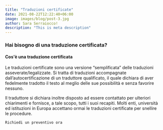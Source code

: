 ```yaml
---
title: "Traduzioni certificate"
date: 2021-08-22T12:22:40+06:00
image: images/blog/post-3.jpg
author: Sara Serraiocco!
description: "This is meta description"
---
```

### Hai bisogno di una traduzione certificata? 

#### Cos'è una traduzione certificata
Le traduzioni certificate sono una versione “semplificata” delle traduzioni asseverate/legalizzate. Si tratta di traduzioni accompagnate dall’autocertificazione di un traduttore qualificato, il quale dichiara di aver fedelmente tradotto il testo al meglio delle sue possibilità e senza favorire nessuno.

Il traduttore si dichiara inoltre disposto ad essere contattato per ulteriori chiarimenti e fornisce, a tale scopo, tutti i suoi recapiti.
Molti enti, università ed istituzioni in Europa accettano ormai le traduzioni certificate per snellire le procedure.

`Richiedi un preventivo ora`
